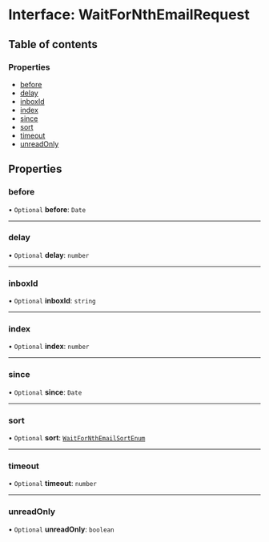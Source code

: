 # Interface: WaitForNthEmailRequest

## Table of contents

### Properties

- [before](WaitForNthEmailRequest.md#before)
- [delay](WaitForNthEmailRequest.md#delay)
- [inboxId](WaitForNthEmailRequest.md#inboxid)
- [index](WaitForNthEmailRequest.md#index)
- [since](WaitForNthEmailRequest.md#since)
- [sort](WaitForNthEmailRequest.md#sort)
- [timeout](WaitForNthEmailRequest.md#timeout)
- [unreadOnly](WaitForNthEmailRequest.md#unreadonly)

## Properties

### before

• `Optional` **before**: `Date`

___

### delay

• `Optional` **delay**: `number`

___

### inboxId

• `Optional` **inboxId**: `string`

___

### index

• `Optional` **index**: `number`

___

### since

• `Optional` **since**: `Date`

___

### sort

• `Optional` **sort**: [`WaitForNthEmailSortEnum`](../enums/WaitForNthEmailSortEnum.md)

___

### timeout

• `Optional` **timeout**: `number`

___

### unreadOnly

• `Optional` **unreadOnly**: `boolean`
